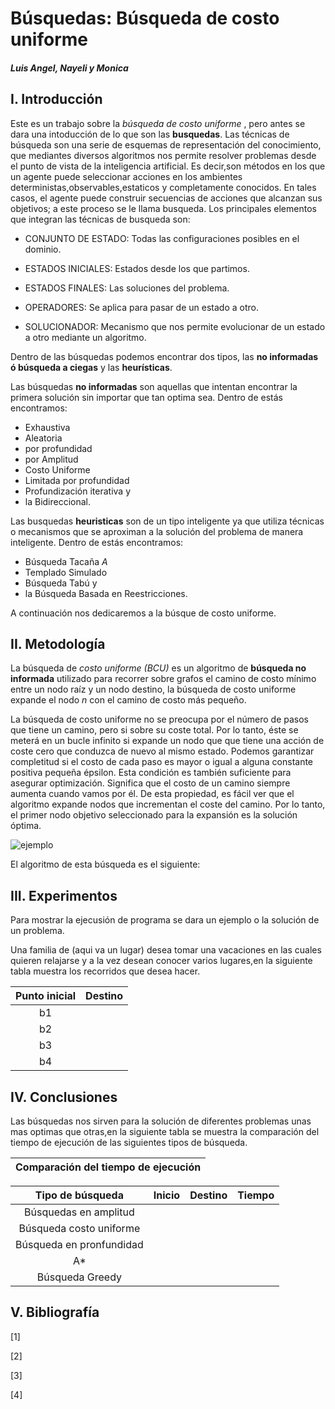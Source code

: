 # Búsquedas: Búsqueda de costo uniforme
   ##### Luis Angel, Nayeli y Monica
  ## **I. Introducción**
Este es un trabajo sobre la _búsqueda de costo uniforme_ , pero antes se dara una intoducción de lo que son las **busquedas**. Las técnicas de búsqueda son una serie de esquemas de representación del conocimiento, que mediantes diversos algoritmos nos permite resolver problemas desde el punto de vista de la inteligencia artificial. Es decir,son métodos en los que un agente puede seleccionar acciones en los ambientes deterministas,observables,estaticos y completamente conocidos. En tales casos, el agente puede construir secuencias de acciones que alcanzan sus objetivos; a este proceso se le llama busqueda.
Los principales elementos que integran las técnicas de busqueda son:

* CONJUNTO DE ESTADO:
Todas las configuraciones posibles en el dominio.

* ESTADOS INICIALES:
Estados desde los que partimos.

* ESTADOS FINALES:
Las soluciones del problema.

* OPERADORES:
Se aplica para pasar de un estado a otro.

* SOLUCIONADOR:
Mecanismo que nos permite evolucionar de un estado a otro mediante un algoritmo.

Dentro de las búsquedas podemos encontrar dos tipos, las **no informadas ó búsqueda a ciegas** y las **heurísticas**.

Las búsquedas **no informadas** son aquellas que intentan encontrar la primera solución sin importar que tan optima sea.
Dentro de estás encontramos:

  * Exhaustiva
  * Aleatoria
  * por profundidad
  * por Amplitud
  * Costo Uniforme
  * Limitada por profundidad
  * Profundización iterativa y 
  * la Bidireccional.

Las busquedas **heuristicas** son de un tipo inteligente ya que utiliza técnicas o mecanismos que se aproximan a la solución del problema de manera inteligente.
Dentro de estás encontramos:
* Búsqueda Tacaña 
*A*
* Templado Simulado
* Búsqueda Tabú y 
* la Búsqueda  Basada  en Reestricciones.

A continuación nos dedicaremos a la búsque de costo uniforme.

## **II. Metodología**
La búsqueda de _costo uniforme (BCU)_ es un algoritmo de **búsqueda no informada** utilizado para recorrer sobre grafos el camino de costo mínimo entre un nodo raíz y un nodo destino, la búsqueda de costo uniforme expande el nodo _n_ con el camino de costo más pequeño. 

La búsqueda de costo uniforme no se preocupa por el número de pasos que tiene un camino, pero si sobre su coste total. Por lo tanto, éste se meterá en un bucle infinito si expande un nodo que que tiene una acción de coste cero que conduzca de nuevo al mismo estado.
Podemos garantizar  completitud si el costo de cada paso es mayor o igual a alguna constante positiva pequeña épsilon. Esta condición es también suficiente para asegurar optimización. Significa que el costo de un  camino siempre aumenta cuando vamos por él. De esta propiedad, es fácil ver que el algoritmo expande nodos que incrementan el coste del camino. Por lo tanto, el primer nodo objetivo seleccionado para la expansión es la solución óptima.


![ejemplo](https://image.slideserve.com/618935/ejemplo-de-b-squeda-de-coste-uniforme-l.jpg)


El algoritmo de esta búsqueda es el siguiente: 

## **III. Experimentos**

Para mostrar la ejecusión de programa se dara un ejemplo o la solución de un problema.

Una familia de (aqui va un lugar) desea tomar una vacaciones en las cuales quieren relajarse y a la vez desean conocer varios lugares,en la siguiente tabla muestra los recorridos que desea hacer.

| Punto inicial | Destino |
| :-----------: | :-----: |
| b1            |         |
| b2            |         |
| b3            |         |
| b4            |         |


## **IV. Conclusiones**

Las búsquedas nos sirven para la solución de diferentes problemas unas mas optimas que otras,en la siguiente tabla se muestra la comparación del tiempo de ejecución de las siguientes tipos de búsqueda.

| Comparación del tiempo de ejecución |
| :---------------------------------:|

| Tipo de búsqueda         | Inicio | Destino | Tiempo |
| :----------------------: | :----: | :-----: | :----: |
| Búsquedas en amplitud    |        |         |        |
| Búsqueda  costo uniforme |        |         |        |
| Búsqueda en pronfundidad |        |         |        |
| A*                       |        |         |        |
| Búsqueda Greedy          |        |         |        |

## **V. Bibliografía**

[1]

[2]

[3]

[4]






